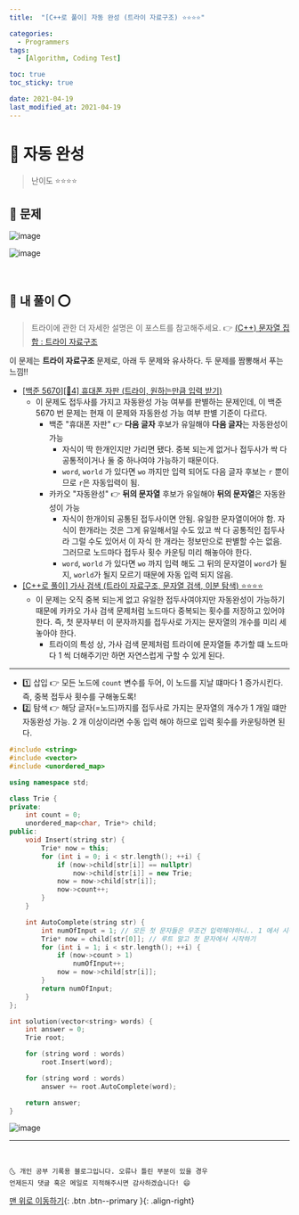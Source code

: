 ```yaml
---
title:  "[C++로 풀이] 자동 완성 (트라이 자료구조) ⭐⭐⭐⭐" 

categories:
  - Programmers
tags:
  - [Algorithm, Coding Test]

toc: true
toc_sticky: true

date: 2021-04-19
last_modified_at: 2021-04-19
---
```


# 📌 자동 완성

> 난이도 ⭐⭐⭐⭐

## 🚀 문제

![image](https://user-images.githubusercontent.com/42318591/115253586-7ca7b080-a167-11eb-972e-419ebd3f176b.png)

![image](https://user-images.githubusercontent.com/42318591/115253617-83362800-a167-11eb-9031-a659b5986a46.png)

<br>

## 🚀 내 풀이 ⭕

> 트라이에 관한 더 자세한 설명은 이 포스트를 참고해주세요. 👉 [(C++) 문자열 집합 : 트라이 자료구조](https://ansohxxn.github.io/algorithm/trie/)

이 문제는 **트라이 자료구조** 문제로, 아래 두 문제와 유사하다. 두 문제를 짬뽕해서 푸는 느낌!!

- [[백준 5670][💚4] 휴대폰 자판 (트라이, 원하는만큼 입력 받기)](https://ansohxxn.github.io/boj/5670/)
  - 이 문제도 접두사를 가지고 자동완성 가능 여부를 판별하는 문제인데, 이 백준 5670 번 문제는 현재 이 문제와 자동완성 가능 여부 판별 기준이 다르다.
    - 백준 "휴대폰 자판" 👉 **다음 글자** 후보가 유일해야 **다음 글자**는 자동완성이 가능
      - 자식이 딱 한개인지만 가리면 됐다. 중복 되는게 없거나 접두사가 싹 다 공통적이거나 둘 중 하나여야 가능하기 때문이다.
      - `word`, `world` 가 있다면 `wo` 까지만 입력 되어도 다음 글자 후보는 `r` 뿐이므로 `r`은 자동입력이 됨.
    - 카카오 "자동완성" 👉 **뒤의 문자열** 후보가 유일해야 **뒤의 문자열**은 자동완성이 가능 
      - 자식이 한개이되 공통된 접두사이면 안됨. 유일한 문자열이어야 함. 자식이 한개라는 것은 그게 유일해서일 수도 있고 싹 다 공통적인 접두사라 그럴 수도 있어서 이 자식 한 개라는 정보만으로 판별할 수는 없음. 그러므로 노드마다 접두사 횟수 카운팅 미리 해놓아야 한다.
      - `word`, `world` 가 있다면 `wo` 까지 입력 해도 그 뒤의 문자열이 `word`가 될지, `world`가 될지 모르기 때문에 자동 입력 되지 않음.
- [[C++로 풀이] 가사 검색 (트라이 자료구조, 문자열 검색, 이분 탐색) ⭐⭐⭐⭐](https://ansohxxn.github.io/programmers/133/)
  - 이 문제는 오직 중복 되는게 없고 유일한 접두사여야지만 자동완성이 가능하기 때문에 카카오 가사 검색 문제처럼 노드마다 중복되는 횟수를 저장하고 있어야 한다. 즉, 첫 문자부터 이 문자까지를 접두사로 가지는 문자열의 개수를 미리 세 놓아야 한다.
    - 트라이의 특성 상, 가사 검색 문제처럼 트라이에 문자열들 추가할 떄 노드마다 1 씩 더해주기만 하면 자연스럽게 구할 수 있게 된다.

***

- 1️⃣ 삽입 👉 모든 노드에 `count` 변수를 두어, 이 노드를 지날 떄마다 1 증가시킨다. 즉, 중복 접두사 횟수를 구해놓도록!
- 2️⃣ 탐색 👉 해당 글자(=노드)까지를 접두사로 가지는 문자열의 개수가 1 개일 떄만 자동완성 가능. 2 개 이상이라면 수동 입력 해야 하므로 입력 횟수를 카운팅하면 된다.
  

```cpp
#include <string>
#include <vector>
#include <unordered_map>

using namespace std;

class Trie {
private:
    int count = 0;
    unordered_map<char, Trie*> child;
public:
    void Insert(string str) {
        Trie* now = this;
        for (int i = 0; i < str.length(); ++i) {
            if (now->child[str[i]] == nullptr)
                now->child[str[i]] = new Trie;
            now = now->child[str[i]];
            now->count++;
        }
    }

    int AutoComplete(string str) {
        int numOfInput = 1; // 모든 첫 문자들은 무조건 입력해야하니.. 1 에서 시작
        Trie* now = child[str[0]]; // 루트 말고 첫 문자에서 시작하기
        for (int i = 1; i < str.length(); ++i) {
            if (now->count > 1)
                numOfInput++;
            now = now->child[str[i]];
        }
        return numOfInput;
    }
};

int solution(vector<string> words) {
    int answer = 0;
    Trie root;

    for (string word : words)
        root.Insert(word);

    for (string word : words)
        answer += root.AutoComplete(word);

    return answer;
}
```

![image](https://user-images.githubusercontent.com/42318591/115271376-3dce2680-a178-11eb-8a87-fe517c90ff4f.png)


***
<br>

    🌜 개인 공부 기록용 블로그입니다. 오류나 틀린 부분이 있을 경우 
    언제든지 댓글 혹은 메일로 지적해주시면 감사하겠습니다! 😄

[맨 위로 이동하기](#){: .btn .btn--primary }{: .align-right}